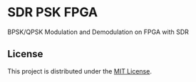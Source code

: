 # SDR PSK FPGA
BPSK/QPSK Modulation and Demodulation on FPGA with SDR

## License
This project is distributed under the [MIT License](LICENSE).
